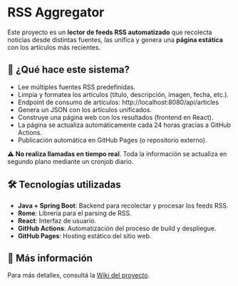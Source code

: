 # RSS Aggregator

Este proyecto es un **lector de feeds RSS automatizado** que recolecta noticias desde distintas fuentes, las unifica y genera una **página estática** con los artículos más recientes.

## 🚀 ¿Qué hace este sistema?

- Lee múltiples fuentes RSS predefinidas.
- Limpia y formatea los artículos (título, descripción, imagen, fecha, etc.).
- Endpoint de consumo de artículos: http://localhost:8080/api/articles
- Genera un JSON con los artículos unificados.
- Construye una página web con los resultados (frontend en React).
- La página se actualiza automáticamente cada 24 horas gracias a GitHub Actions.
- Publicación automática en GitHub Pages (o repositorio externo).

⚠️ **No realiza llamadas en tiempo real**. Toda la información se actualiza en segundo plano mediante un cronjob diario.

## 🛠️ Tecnologías utilizadas

- **Java + Spring Boot**: Backend para recolectar y procesar los feeds RSS.
- **Rome**: Librería para el parsing de RSS.
- **React**: Interfaz de usuario.
- **GitHub Actions**: Automatización del proceso de build y despliegue.
- **GitHub Pages**: Hosting estático del sitio web.

## 📄 Más información

Para más detalles, consultá la [Wiki del proyecto](https://github.com/JuanOrPinilla/rss/wiki).
